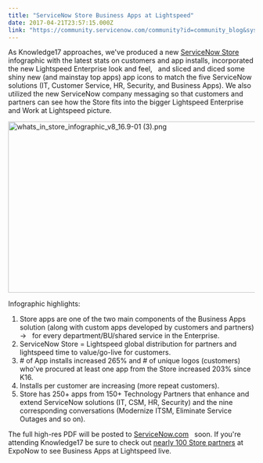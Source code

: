```yaml
---
title: "ServiceNow Store Business Apps at Lightspeed"
date: 2017-04-21T23:57:15.000Z
link: "https://community.servicenow.com/community?id=community_blog&sys_id=76bdeaa9dbd0dbc01dcaf3231f9619ce"
---
```

<p>As Knowledge17 approaches, we've produced a new <a title="tore.servicenow.com/" href="https://store.servicenow.com/">ServiceNow Store</a> infographic with the latest stats on customers and app installs, incorporated the new Lightspeed Enterprise look and feel,   and sliced and diced some shiny new (and mainstay top apps) app icons to match the five ServiceNow solutions (IT, Customer Service, HR, Security, and Business Apps). We also utilized the new ServiceNow company messaging so that customers and partners can see how the Store fits into the bigger Lightspeed Enterprise and Work at Lightspeed picture.</p><p></p><p><img  alt="whats_in_store_infographic_v8_16.9-01 (3).png" class="image-1 jive-image" src="802ab446db109f048c8ef4621f96193f.iix" style="width: 620px; height: 349px; display: block; margin-left: auto; margin-right: auto;"/></p><p></p><p>Infographic highlights:</p><p></p><ol start="1" style="list-style-type: decimal;"><li>Store apps are one of the two main components of the Business Apps solution (along with custom apps developed by customers and partners) -&gt;   for every department/BU/shared service in the Enterprise.</li><li>ServiceNow Store = Lightspeed global distribution for partners and lightspeed time to value/go-live for customers.</li><li># of App installs increased 265% and # of unique logos (customers) who've procured at least one app from the Store increased 203% since K16.</li><li>Installs per customer are increasing (more repeat customers).</li><li>Store has 250+ apps from 150+ Technology Partners that enhance and extend ServiceNow solutions (IT, CSM, HR, Security) and the nine corresponding conversations (Modernize ITSM, Eliminate Service Outages and so on).</li></ol><p></p><p>The full high-res PDF will be posted to <a title="ww.servicenow.com/resources.html" href="https://www.servicenow.com/resources.html">ServiceNow.com</a>   soon. If you're attending Knowledge17 be sure to check out <a title="" _jive_internal="true" href="/community/blogs/blog/2017/04/18/business-apps-at-lightspeed-store-partners-out-in-force-at-k17-exponow">nearly 100 Store partners</a> at ExpoNow to see Business Apps at Lightspeed live.</p>